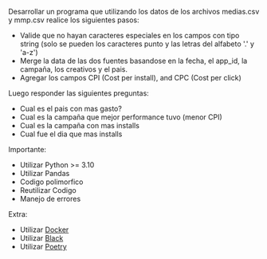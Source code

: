 Desarrollar un programa que utilizando los datos de los archivos medias.csv y mmp.csv realice los siguientes pasos:
- Valide que no hayan caracteres especiales en los campos con tipo string (solo se pueden los caracteres punto y las letras del alfabeto '.' y 'a-z')
- Merge la data de las dos fuentes basandose en la fecha, el app_id, la campaña, los creativos y el pais.
- Agregar los campos CPI (Cost per install), and CPC (Cost per click)

Luego responder las siguientes preguntas:
- Cual es el pais con mas gasto?
- Cual es la campaña que mejor performance tuvo (menor CPI)
- Cual es la campaña con mas installs
- Cual fue el dia que mas installs 


Importante:
- Utilizar Python >= 3.10
- Utilizar Pandas
- Codigo polimorfico
- Reutilizar Codigo
- Manejo de errores


Extra:
- Utilizar [Docker](https://www.docker.com)
- Utilizar [Black](https://pypi.org/project/black/)
- Utilizar [Poetry](https://python-poetry.org)